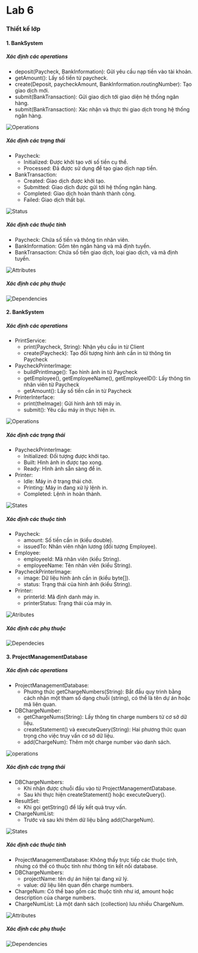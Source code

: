 # Lab 6
### Thiết kế lớp 
#### 1. BankSystem
##### Xác định các operations 
  - deposit(Paycheck, BankInformation): Gửi yêu cầu nạp tiền vào tài khoản.
  - getAmount(): Lấy số tiền từ paycheck.
  - create(Deposit, paycheckAmount, BankInformation.routingNumber): Tạo giao dịch mới.
  - submit(BankTransaction): Gửi giao dịch tới giao diện hệ thống ngân hàng.
  - submit(BankTransaction): Xác nhận và thực thi giao dịch trong hệ thống ngân hàng.

![Operations](https://www.planttext.com/api/plantuml/png/V98zJiGm48NxESKeLP0M3f02BJzD6a222tYziy7QU1pPasA5E1a5H-8AE752WXVHnPxtlVV6ojV7vpQ8yjBR5iH8I_ZOaLTY70SqZFMjukFpAGZPgjfJvu8H0AN5URnh3R6W2cZJ9tZIehY9BWk6Ru2u38edTTAlf8_50Cw7tv81Vl6AGyo9HKPbTdSEfBIQXVn1QVg1idju1vZgukNrkcU5qtxbt6epZci-E6_79xc0bJxIip2o3ScDTJrBcOkovb6hFIcXyZx5RR2RR9B1MUgLTxqORXvwkoF_btssOum8_Sx6JRBiDRkeeyduWfW6nJyuR8dtmx_o3G00__y30000)

##### Xác định các trạng thái
  - Paycheck:
    - Initialized: Được khởi tạo với số tiền cụ thể.
    - Processed: Đã được sử dụng để tạo giao dịch nạp tiền.
  - BankTransaction:
    - Created: Giao dịch được khởi tạo.
    - Submitted: Giao dịch được gửi tới hệ thống ngân hàng.
    - Completed: Giao dịch hoàn thành thành công.
    - Failed: Giao dịch thất bại.
   
![Status](https://www.planttext.com/api/plantuml/png/T991JiCm44NtESMiaNg1B515fKfTKIb8B10BrvxGeR4TnXEgWZWP2ux45R2TL7L0xEoPzyV_Z_pz-RKCebW6srL2qY4qeWG3-1OsDyeTcbCGj72xUqOjeQf2QiDMdVGUzG7UAu27gqTOBAvXuqX8TVI61cgWudOasOEoVd0I-P9BkYrxZI5arGW1ep3XAvhgu_naCdF7oWMbXRoRlRnYZ8Y9bUcKgysmioIIvqgX39XjNDfvXBTzXoCS1fqC_M7MYheC8BFdkRLfJxDzcBZE6eugndLFq7gEkLu63996vsuHFo4rz9UBmTu7IauB8Wdknu5hpollMcAhSgnV8S_Ee_uVGU5HbtL6ZJJjVedEfB_n0m00__y30000)

##### Xác định các thuộc tính
- Paycheck: Chứa số tiền và thông tin nhân viên.
- BankInformation: Gồm tên ngân hàng và mã định tuyến.
- BankTransaction: Chứa số tiền giao dịch, loại giao dịch, và mã định tuyến.

![Attributes](https://www.planttext.com/api/plantuml/png/T95BJWCn38RtEOKlC1UeK5KGcv4GK9KBvE6MqCIfOdinGfoC1KVY2cHAWNPQTeaVts___dp_MB3OAfgJaIW9uLgaHgU236KD_OsbxMfWmGmFxWMzi34-MMPuj8D_Hh-5LmFGWSr5IM06eQXBk8y5AzWpAuOMlsqVy_RJFN9xMfUQhSH21qWjAf4szveTrjQpQhFGvfll_IWmJPq0dwebjlu8A7-HFfm2PTZXHEB22iqTKVv7xs3CcTHIKKVsNMIvcWmstnVx597aUAG6_dMqw-Pd-yn0kVde1ZErxd9rm1rIQ4SaOnRjDLxu2m00__y30000)

##### Xác định các phụ thuộc

![Dependencies](https://www.planttext.com/api/plantuml/png/T55BRi8m4Dtx5AEiO94Bi42eOfDTLRZ0u4oBXMCZpnW98Kx6WYFr2hNJ88VGBltylfhlstt5Wa5YPvKOiGGVP56CTxmtHmRZe7b3TzYSMQXJIbjaXeB0HG7KS0nU4_Cse6FKMJwRznydjAP5eNSywptfGuAl3vS7DdXWvwCJM43huyvIZsLfmnofJVWwFOewTnZb3IPIa2PhDXAC--g_qaw9NB3hwvh62OLFr3IuSTnrHfvN9TbeVbqlouu5L969gobXMZNnTA2qvc_gj4kY_nPX45-DumlddvZXBZb8hSYr-Sm_0000__y30000)

#### 2. BankSystem
##### Xác định các operations
- PrintService:
  - print(Paycheck, String): Nhận yêu cầu in từ Client
  - create(Paycheck): Tạo đối tượng hình ảnh cần in từ thông tin Paycheck
- PaycheckPrinterImage:
  - buildPrintImage(): Tạo hình ảnh in từ Paycheck
  - getEmployee(), getEmployeeName(), getEmployeeID(): Lấy thông tin nhân viên từ Paycheck
  - getAmount(): Lấy số tiền cần in từ Paycheck
- PrinterInterface:
  - print(theImage): Gửi hình ảnh tới máy in.
  - submit(): Yêu cầu máy in thực hiện in.
 
![Operations](https://www.planttext.com/api/plantuml/png/b991Ri8m44NtSueHAv3e1RAegA2BRA0I9nYvqs0HEv4pL49LJzP5ZzGhr0aus60gTMF9y__xcXdxv-jxqGavEPWQH4lDk6dPaUZ6TgWjbYzEMzcoUzUAYwBjRm2af76uh3LRGUemDfsgu5W9sSe7nY9-0E95cWmQkx8_taZnP4oBYbS87TMErJwu35LdB2EawBDfw-R89tkuvDEJHFW4k1qH7nxJsGeSrZCDs1otuWlLB847BDEgnvLZ4Xvvp-Ly4U-PYYLCChqF14iAhCdy7ofNVo1fOq-cEVXzPEQ_Uk5nTRBZ8UkCn9OBDhfd00ksh_tV_GK00F__0m00)

##### Xác định các trạng thái
- PaycheckPrinterImage:
  - Initialized: Đối tượng được khởi tạo.
  - Built: Hình ảnh in được tạo xong.
  - Ready: Hình ảnh sẵn sàng để in.
- Printer:
  - Idle: Máy in ở trạng thái chờ.
  - Printing: Máy in đang xử lý lệnh in.
  - Completed: Lệnh in hoàn thành.
 
![States](https://www.planttext.com/api/plantuml/png/L90nJWGn34NxdC8rqbvW2xIYcueHMoAAa7Xt39bav7XOBOYJKN0ahe2TGQEXYYA___ESdw_lGnNFCe_92Kb2E8eNh51EqFLCMOx8RnGGxfzVC4XrhXe0lR-60SDhOv2xqPyHFXp0uyqJx7Qtq6KIyedUCS8U0gEc8bn8XZMhz9QorDrCIPIdrXTAhi9pqAIooyoe1_JngXItyrGO9jEWV7QVg-0Yzjyfwe9xk7WojWL36KUVhRuDZUh_kfISk0IirIuouFBA9hAIctATJWdDM5KEcADzxIy0003__mC0)

##### Xác định các thuộc tính
- Paycheck:
  - amount: Số tiền cần in (kiểu double).
  - issuedTo: Nhân viên nhận lương (đối tượng Employee).
- Employee:
  - employeeId: Mã nhân viên (kiểu String).
  - employeeName: Tên nhân viên (kiểu String).
- PaycheckPrinterImage:
  - image: Dữ liệu hình ảnh cần in (kiểu byte[]).
  - status: Trạng thái của hình ảnh (kiểu String).
- Printer:
  - printerId: Mã định danh máy in.
  - printerStatus: Trạng thái của máy in.

![Atributes](https://www.planttext.com/api/plantuml/png/R94nRiCm34LtdO8Ny0Ky1EdGmKiJmDsA3hByawgLh42a2XX5JfOXH-eLeZXoWgRPo2V-Zq_gzt1SikWeoJibLXpeIIJQBWcOmeQQTRI3j8ZVre1MtIUCi5B6QMPQwz5ym7pHZoAgIFkG1g6Q-f0wXubPveJ-DMJwx7SkZ83Qp_gP53rAs_HvkiqfXkqV_g8zRY_x-nHJKiJ6w-tiQAUwfcuKlBrFA6yhYH_PNEH5kIjcTr4ARl-RN6zHLOlROZL5R12P9AY7ES_JLsbDYP6lkyJGdp_a1000__y30000)

##### Xác định các phụ thuộc

![Dependecies](https://www.planttext.com/api/plantuml/png/R94nRiCm34LtdO8Ny0Ky1EdGmKiJmDsA3hByawgLh42a2XX5JfOXH-eLeZXoWgRPo2V-Zq_gzt1SikWeoJibLXpeIIJQBWcOmeQQTRI3j8ZVre1MtIUCi5B6QMPQwz5ym7pHZoAgIFkG1g6Q-f0wXubPveJ-DMJwx7SkZ83Qp_gP53rAs_HvkiqfXkqV_g8zRY_x-nHJKiJ6w-tiQAUwfcuKlBrFA6yhYH_PNEH5kIjcTr4ARl-RN6zHLOlROZL5R12P9AY7ES_JLsbDYP6lkyJGdp_a1000__y30000)

#### 3. ProjectManagementDatabase
##### Xác định các operations
- ProjectManagementDatabase:
  - Phương thức getChargeNumbers(String): Bắt đầu quy trình bằng cách nhận một tham số dạng chuỗi (string), có thể là tên dự án hoặc mã liên quan.
- DBChargeNumber:
  - getChargeNums(String): Lấy thông tin charge numbers từ cơ sở dữ liệu.
  - createStatement() và executeQuery(String): Hai phương thức quan trọng cho việc truy vấn cơ sở dữ liệu.
  - add(ChargeNum): Thêm một charge number vào danh sách.

![operations](https://www.planttext.com/api/plantuml/png/X59BJiCm4Dtx56RdIlG2LHKLw18gIaumSHuXA76GFIuWnCbOS2IkG4ARRntXXMLvtiVpnZzVtnl7PDcNXRX8yPWRoAl4iINDShscqp6AXD05EIVlRVKCpNTaA4C9mrjYIiX1VWZPh0nyyqGsmywN2QnJCTlSP0lnsKfihqU04B5d_PMq1J5YhhV6KfskyGRj6NiF-pucK9ggJcnWtTtTvevRut_1BT3WLRqS-zzHYKjveC9Zm7Y0ymN7u45FntUf0Qhhe_MfZAabyye8CH_lSXcT9RUQJtiARUYTSKqyZxIlXgs2QOTi-XGcf8NeIxFjT7c5fCVpMqr7DowF23LuRdmRcBJv_xy0003__mC0)

##### Xác định các trạng thái
- DBChargeNumbers:
  - Khi nhận được chuỗi đầu vào từ ProjectManagementDatabase.
  - Sau khi thực hiện createStatement() hoặc executeQuery().
- ResultSet:
  - Khi gọi getString() để lấy kết quả truy vấn.
- ChargeNumList:
  - Trước và sau khi thêm dữ liệu bằng add(ChargeNum).

![States](https://www.planttext.com/api/plantuml/png/N95D2W8n38NtFKMObGfUm8KCg3iHdLcAYp8JL9W_sXJqR2uyabUmwJI3TLEIB--55_fvlNDBsf1h6-KBGiXAxZFG5a8b-EJGFE5eSD06wp0FI4YgspsmSlIh4oAwhIRjr_KLMXjrZ2OYkWAjQmWA96UwA1oP8ANEYmiib-iOEBoXJmB22Yg3VcV9YrliQ3PNgMBoI5ZlmR4CM0pJc0r9Qc-8TGnP8gbKmPxq03RrWslutirDcoiUNBk_Mr9_EhRwMrMENSq_zWK00F__0m00)

##### Xác định các thuộc tính
- ProjectManagementDatabase: Không thấy trực tiếp các thuộc tính, nhưng có thể có thuộc tính như thông tin kết nối database.
- DBChargeNumbers:
  - projectName: tên dự án hiện tại đang xử lý.
  - value: dữ liệu liên quan đến charge numbers.
- ChargeNum: Có thể bao gồm các thuộc tính như id, amount hoặc description của charge numbers.
- ChargeNumList: Là một danh sách (collection) lưu nhiều ChargeNum.

![Attributes](https://www.planttext.com/api/plantuml/png/V51B2i8m4Dtd5Bb0Bo1IHBlK8dY2QJhKI38foSIDU38N7iahc51RR46po_lDl7azdfl0u3bQ8vI14EJHkmigFW11XnQ9As1e8A2y2PbUeHnH4cX7uYu-fcgxEuFli8wsGHz6QJzarM1HhkI9lQPkOAvWuXSs1KqnOuHkaqeJ3p-mBX8df7MnCJY0BGRbTPyt-fUuru6d3YCOaYCJwqbMPkll8nH5kMmhbkspPZPMp9UOyMA3rERplm400F__0m00)

##### Xác định các phụ thuộc

![Dependencies](https://www.planttext.com/api/plantuml/png/V95D3e8m44RtFKMNkl02BWmHbcgCd620iTP0QsO6DyQJkV18Ni524F_Gxjg-xvlNz7QvHYn0KbUboajWrcloUynb2GuCLkWa0O4C6FL9wMOPb7W7P71LLnaIZr8XwynOdLLNaSpVWA7WG2eLa7PWju-zSq74UjSTR93hKbBiWKVPmh8ezLjyCfbzEKrrWGTq1UlG_tdP17gTWDQCF0Wz7VzHlNY027EqHsHT13kz9LyD5x--BSHOF8KGjKsihLDHa6z-xGu00F__0m00)
